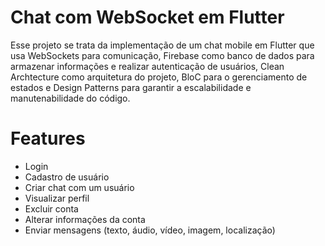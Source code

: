 # Chat com WebSocket em Flutter
Esse projeto se trata da implementação de um chat mobile em Flutter que usa WebSockets para comunicação, Firebase como banco de dados para armazenar informações e realizar autenticação de usuários, Clean Archtecture como arquitetura do projeto, BloC para o gerenciamento de estados e Design Patterns para garantir a escalabilidade e manutenabilidade do código.

# Features
- Login
- Cadastro de usuário
- Criar chat com um usuário
- Visualizar perfil
- Excluir conta
- Alterar informações da conta
- Enviar mensagens (texto, áudio, vídeo, imagem, localização)
